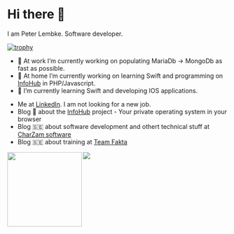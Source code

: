 # Hi there 👋

I am Peter Lembke. Software developer.

[![trophy](https://github-profile-trophy.vercel.app/?username=peterlembke&theme=onedark)](https://github.com/ryo-ma/github-profile-trophy)

- 🔭 At work I’m currently working on populating MariaDb -> MongoDb as fast as possible.
- 🔭 At home I’m currently working on learning Swift and programming on [InfoHub](https://blog.infohub.se/) in PHP/Javascript.
- 🌱 I’m currently learning Swift and developing IOS applications.

* Me at [LinkedIn](https://www.linkedin.com/in/peter-lembke-4b607293/). I am not looking for a new job.
* Blog 🏴󠁧󠁢󠁥󠁮󠁧󠁿 about the [InfoHub](https://blog.infohub.se/) project - Your private operating system in your browser
* Blog 🇸🇪 about software development and othert technical stuff at [CharZam software](https://charzam.com/)
* Blog 🇸🇪 about training at [Team Fakta](https://teamfakta.se/)

<img height="170" align="left" src="https://github-readme-stats.vercel.app/api?username=peterlembke&count_private=true&include_all_commits=true" />
<img src="https://github-readme-stats.vercel.app/api/top-langs/?username=peterlembke&layout=compact" />
